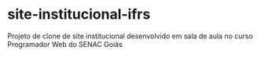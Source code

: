 # site-institucional-ifrs
Projeto de clone de site institucional desenvolvido em sala de aula no curso Programador Web do SENAC Goiás
